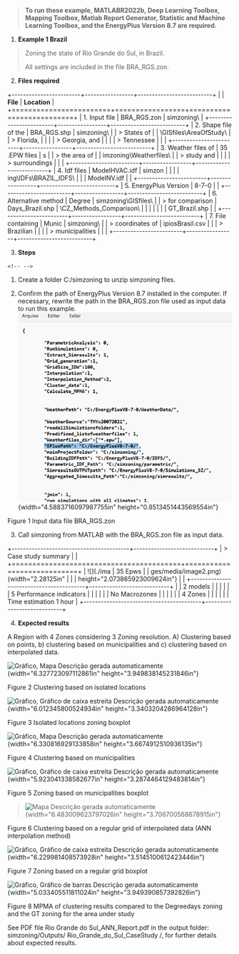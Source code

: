 > **To run these example, MATLABR2022b, Deep Learning Toolbox, Mapping
> Toolbox, Matlab Report Generator, Statistic and Machine Learning
> Toolbox, and the EnergyPlus Version 8.7 are required.**

1.  **Example 1 Brazil**

> Zoning the state of Rio Grande do Sul, in Brazil.
>
> All settings are included in the file BRA_RGS.zon.

2.  **Files required**

+------------------------+-----------------+--------------------------+
|                        | **File**        | **Location**             |
+========================+=================+==========================+
| 1.  Input file         | BRA_RGS.zon     | simzoning\\              |
+------------------------+-----------------+--------------------------+
| 2.  Shape file of the  | BRA_RGS.shp     | simzoning\               |
|     > States of        |                 | \GISfiles\\AreaOfStudy\\ |
|     > Florida,         |                 |                          |
|     > Georgia, and     |                 |                          |
|     > Tennessee        |                 |                          |
+------------------------+-----------------+--------------------------+
| 3.  Weather files of   | 35 .EPW files   | s                        |
|     > the area of      |                 | imzoning\\Weatherfiles\\ |
|     > study and        |                 |                          |
|     > surroundings     |                 |                          |
+------------------------+-----------------+--------------------------+
| 4.  Idf files          | ModelHVAC.idf   | simzon                   |
|                        |                 | ing\\IDFs\\BRAZIL_IDFS\\ |
|                        | ModelNV.idf     |                          |
+------------------------+-----------------+--------------------------+
| 5.  EnergyPlus Version | 8-7-0           |                          |
+------------------------+-----------------+--------------------------+
| 6.  Alternative method | Degree          | simzoning\\GISfiles\     |
|     > for comparison   | Days_Brazil.shp | \CZ_Methods_Comparison\\ |
|                        |                 |                          |
|                        | GT_Brazil.shp   |                          |
+------------------------+-----------------+--------------------------+
| 7.  File containing    | Munic           | simzoning\\              |
|     > coordinates of   | ipiosBrasil.csv |                          |
|     > Brazilian        |                 |                          |
|     > municipalities   |                 |                          |
+------------------------+-----------------+--------------------------+

3.  **Steps**

```{=html}
<!-- -->
```
1.  Create a folder C:/simzoning to unzip simzoning files.

2.  Confirm the path of EnergyPlus Version 8.7 installed in the
    computer. If necessary, rewrite the path in the BRA_RGS.zon file
    used as input data to run this example.
    ![](./images/media/image1.png){width="4.5883716097987755in"
    height="0.8513451443569554in"}

Figure 1 Input data file BRA_RGS.zon

3.  Call simzoning from MATLAB with the BRA_RGS.zon file as input data.

+-----------------------------------------+----------------------------+
| > Case study summary                    |                            |
+=========================================+============================+
| ![](./ima                               | 35 Epws                    |
| ges/media/image2.png){width="2.28125in" |                            |
| height="2.073865923009624in"}           |                            |
+-----------------------------------------+----------------------------+
|                                         | 2 models                   |
|                                         |                            |
|                                         | 5 Performance indicators   |
|                                         |                            |
|                                         | No Macrozones              |
|                                         |                            |
|                                         | 4 Zones                    |
|                                         |                            |
|                                         | Time estimation 1 hour     |
+-----------------------------------------+----------------------------+

4.  **Expected results**

A Region with 4 Zones considering 3 Zoning resolution. A) Clustering
based on points, b) clustering based on municipalities and c) clustering
based on interpolated data.

![Gráfico, Mapa Descrição gerada
automaticamente](./images/media/image3.png){width="6.327723097112861in"
height="3.949838145231846in"}

Figure 2 Clustering based on isolated locations

![Gráfico, Gráfico de caixa estreita Descrição gerada
automaticamente](./images/media/image4.png){width="6.012345800524934in"
height="3.3403204286964128in"}

Figure 3 Isolated locations zoning boxplot

![Gráfico, Mapa Descrição gerada
automaticamente](./images/media/image5.png){width="6.330816929133858in"
height="3.6674912510936135in"}

Figure 4 Clustering based on municipalities

![Gráfico, Gráfico de caixa estreita Descrição gerada
automaticamente](./images/media/image6.png){width="5.923041338582677in"
height="3.2874464129483814in"}

Figure 5 Zoning based on municipalities boxplot

> ![Mapa Descrição gerada
> automaticamente](./images/media/image7.png){width="6.483009623797026in"
> height="3.706700568678915in"}

Figure 6 Clustering based on a regular grid of interpolated data (ANN
interpolation method)

![Gráfico, Gráfico de caixa estreita Descrição gerada
automaticamente](./images/media/image8.png){width="6.229981408573928in"
height="3.5145100612423446in"}

Figure 7 Zoning based on a regular grid boxplot

![Gráfico, Gráfico de barras Descrição gerada
automaticamente](./images/media/image9.png){width="5.033405511811024in"
height="3.949390857392826in"}

Figure 8 MPMA of clustering results compared to the Degreedays zoning
and the GT zoning for the area under study

See PDF file Rio Grande do Sul_ANN_Report.pdf in the output folder:
simzoning/Outputs/ Rio_Grande_do_Sul_CaseStudy /, for further details
about expected results.
